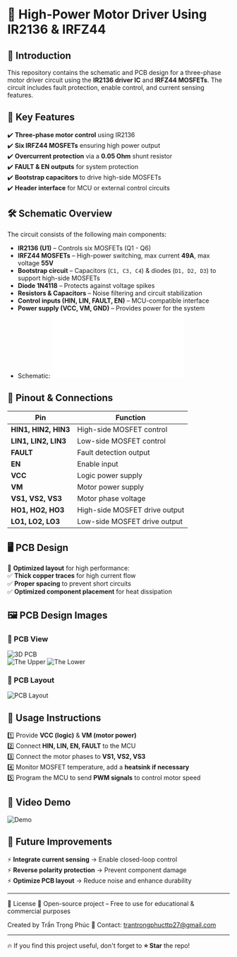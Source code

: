 # 📌 High-Power Motor Driver Using IR2136 & IRFZ44  

## 📖 Introduction  
This repository contains the schematic and PCB design for a three-phase motor driver circuit using the **IR2136 driver IC** and **IRFZ44 MOSFETs**. The circuit includes fault protection, enable control, and current sensing features.  

## 🚀 Key Features  
✔️ **Three-phase motor control** using IR2136  
✔️ **Six IRFZ44 MOSFETs** ensuring high power output  
✔️ **Overcurrent protection** via a **0.05 Ohm** shunt resistor  
✔️ **FAULT & EN outputs** for system protection  
✔️ **Bootstrap capacitors** to drive high-side MOSFETs  
✔️ **Header interface** for MCU or external control circuits  

## 🛠 Schematic Overview  
The circuit consists of the following main components:  
- **IR2136 (U1)** – Controls six MOSFETs (Q1 - Q6)  
- **IRFZ44 MOSFETs** – High-power switching, max current **49A**, max voltage **55V**  
- **Bootstrap circuit** – Capacitors (`C1, C3, C4`) & diodes (`D1, D2, D3`) to support high-side MOSFETs  
- **Diode 1N4118** – Protects against voltage spikes  
- **Resistors & Capacitors** – Noise filtering and circuit stabilization  
- **Control inputs (HIN, LIN, FAULT, EN)** – MCU-compatible interface  
- **Power supply (VCC, VM, GND)** – Provides power for the system  
- Schematic: ![schematic](hardware/Board_Files/Schematic.pdf)


## 🔌 Pinout & Connections  
| Pin | Function |  
|------|----------|  
| **HIN1, HIN2, HIN3** | High-side MOSFET control |  
| **LIN1, LIN2, LIN3** | Low-side MOSFET control |  
| **FAULT** | Fault detection output |  
| **EN** | Enable input |  
| **VCC** | Logic power supply |  
| **VM** | Motor power supply |  
| **VS1, VS2, VS3** | Motor phase voltage |  
| **HO1, HO2, HO3** | High-side MOSFET drive output |  
| **LO1, LO2, LO3** | Low-side MOSFET drive output |  

## 🖥 PCB Design  
📌 **Optimized layout** for high performance:  
✅ **Thick copper traces** for high current flow  
✅ **Proper spacing** to prevent short circuits  
✅ **Optimized component placement** for heat dissipation  

## 🖼️ PCB Design Images  
### 🔹 PCB View  
![3D PCB](3D.JPG)  
![The Upper](IMG_20250228_135550.jpg)
![The Lower](IMG_20250228_135609.jpg)
### 🔹 PCB Layout  
![PCB Layout](bottom.JPG)  

## 🎯 Usage Instructions  
1️⃣ Provide **VCC (logic)** & **VM (motor power)**  
2️⃣ Connect **HIN, LIN, EN, FAULT** to the MCU  
3️⃣ Connect the motor phases to **VS1, VS2, VS3**  
4️⃣ Monitor MOSFET temperature, add a **heatsink if necessary**  
5️⃣ Program the MCU to send **PWM signals** to control motor speed  

## 🎯 Video Demo
![Demo](demo.gif)

## 🔄 Future Improvements  
⚡ **Integrate current sensing** → Enable closed-loop control  
⚡ **Reverse polarity protection** → Prevent component damage  
⚡ **Optimize PCB layout** → Reduce noise and enhance durability  

---

📜 License
🚀 Open-source project – Free to use for educational & commercial purposes

Created by Trần Trọng Phúc
📧 Contact: trantrongphucttp27@gmail.com

---

🔥 If you find this project useful, don't forget to **⭐ Star** the repo!  
